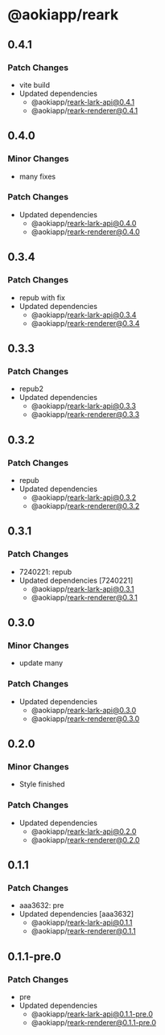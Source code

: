 # @aokiapp/reark

## 0.4.1

### Patch Changes

- vite build
- Updated dependencies
  - @aokiapp/reark-lark-api@0.4.1
  - @aokiapp/reark-renderer@0.4.1

## 0.4.0

### Minor Changes

- many fixes

### Patch Changes

- Updated dependencies
  - @aokiapp/reark-lark-api@0.4.0
  - @aokiapp/reark-renderer@0.4.0

## 0.3.4

### Patch Changes

- repub with fix
- Updated dependencies
  - @aokiapp/reark-lark-api@0.3.4
  - @aokiapp/reark-renderer@0.3.4

## 0.3.3

### Patch Changes

- repub2
- Updated dependencies
  - @aokiapp/reark-lark-api@0.3.3
  - @aokiapp/reark-renderer@0.3.3

## 0.3.2

### Patch Changes

- repub
- Updated dependencies
  - @aokiapp/reark-lark-api@0.3.2
  - @aokiapp/reark-renderer@0.3.2

## 0.3.1

### Patch Changes

- 7240221: repub
- Updated dependencies [7240221]
  - @aokiapp/reark-lark-api@0.3.1
  - @aokiapp/reark-renderer@0.3.1

## 0.3.0

### Minor Changes

- update many

### Patch Changes

- Updated dependencies
  - @aokiapp/reark-lark-api@0.3.0
  - @aokiapp/reark-renderer@0.3.0

## 0.2.0

### Minor Changes

- Style finished

### Patch Changes

- Updated dependencies
  - @aokiapp/reark-lark-api@0.2.0
  - @aokiapp/reark-renderer@0.2.0

## 0.1.1

### Patch Changes

- aaa3632: pre
- Updated dependencies [aaa3632]
  - @aokiapp/reark-lark-api@0.1.1
  - @aokiapp/reark-renderer@0.1.1

## 0.1.1-pre.0

### Patch Changes

- pre
- Updated dependencies
  - @aokiapp/reark-lark-api@0.1.1-pre.0
  - @aokiapp/reark-renderer@0.1.1-pre.0
